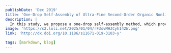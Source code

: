 ```yaml
---
publishDate: 'Dec 2019'
title: 'One-Drop Self-Assembly of Ultra-Fine Second-Order Organic Nonlinear Optical Crystal Nanowires'
description: |
  In this study, we propose a one-drop self-assembly method, which proved capable of successfully preparing 4-N, N-dimethylamino-4'-N'-methyl-stilbazolium tosylate (DAST) single-crystalline nanowires (NWs). The apparent roughness of the DAST NWs was determined to be less than 100 pm by using a high-resolution atomic force microscope, indicating their ultrafine quality. The DAST NWs also exhibited excellent nonlinear optical properties, including two-photon excited fluorescence and second harmonic generation, which could enable the production of low-cost, low-power-consumption wideband wavelength conversion devices. Thus, the described method may provide a new avenue for organic NW fabrication.
image: 'https://s2.loli.net/2025/01/04/rF3svMHJCyh142W.png'
link: 'http://dx.doi.org/10.1186/s11671-019-3103-y'

tags: [markdown, blog]
---
```


